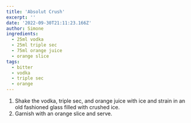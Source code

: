 ```yaml
---
title: 'Absolut Crush'
excerpt: ''
date: '2022-09-30T21:11:23.166Z'
author: Simone
ingredients:
  - 25ml vodka
  - 25ml triple sec
  - 75ml orange juice
  - orange slice
tags:
  - bitter
  - vodka
  - triple sec
  - orange
---
```


1. Shake the vodka, triple sec, and orange juice with ice and strain in an old fashioned glass filled with crushed ice.
1. Garnish with an orange slice and serve.
